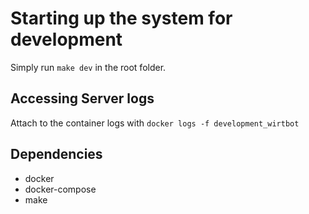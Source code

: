 # Starting up the system for development

Simply run `make dev` in the root folder.

## Accessing Server logs
Attach to the container logs with `docker logs -f development_wirtbot`

## Dependencies

- docker
- docker-compose
- make



